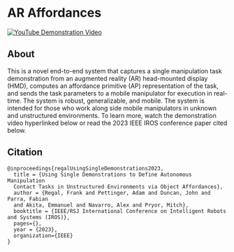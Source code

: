 # AR Affordances

[![YouTube Demonstration Video](https://user-images.githubusercontent.com/84527482/222321638-8ced7798-70ca-40a6-8df2-5a5c11380408.png)](https://www.youtube.com/watch?v=5AKIhkXAiO4&ab_channel=Nuclear%26AppliedRoboticsGroup)

## About
This is a novel end-to-end system that captures a single manipulation task demonstration from an augmented reality (AR) head-mounted display (HMD), computes an affordance primitive (AP) representation of the task, and sends the task parameters to a mobile manipulator for execution in real-time. The system is robust, generalizable, and mobile. The system is intended for those who work along side mobile manipulators in unknown and unstructured environments. To learn more, watch the demonstration video hyperlinked below or read the 2023 IEEE IROS conference paper cited below. 

## Citation
```
@inproceedings{regalUsingSingleDemonstrations2023,
  title = {Using Single Demonstrations to Define Autonomous Manipulation
  Contact Tasks in Unstructured Environments via Object Affordances},
  author = {Regal, Frank and Pettinger, Adam and Duncan, John and Parra, Fabian
  and Akita, Emmanuel and Navarro, Alex and Pryor, Mitch},
  booktitle = {IEEE/RSJ International Conference on Intelligent Robots and Systems (IROS)},
  pages={},
  year = {2023},
  organization={IEEE}
}
```
